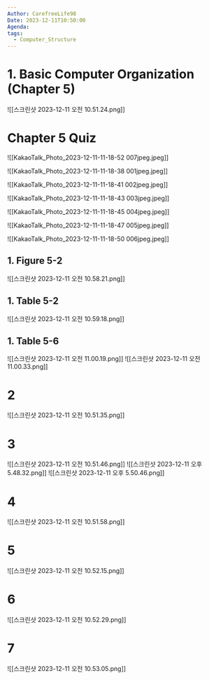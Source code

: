 ```yaml
---
Author: CarefreeLife98
Date: 2023-12-11T10:50:00
Agenda: 
tags:
  - Computer_Structure
---
```

# 1. Basic Computer Organization (Chapter 5)
![[스크린샷 2023-12-11 오전 10.51.24.png]]

# Chapter 5 Quiz
![[KakaoTalk_Photo_2023-12-11-11-18-52 007jpeg.jpeg]]


![[KakaoTalk_Photo_2023-12-11-11-18-38 001jpeg.jpeg]]

![[KakaoTalk_Photo_2023-12-11-11-18-41 002jpeg.jpeg]]

![[KakaoTalk_Photo_2023-12-11-11-18-43 003jpeg.jpeg]]

![[KakaoTalk_Photo_2023-12-11-11-18-45 004jpeg.jpeg]]

![[KakaoTalk_Photo_2023-12-11-11-18-47 005jpeg.jpeg]]

![[KakaoTalk_Photo_2023-12-11-11-18-50 006jpeg.jpeg]]


## 1. Figure 5-2
![[스크린샷 2023-12-11 오전 10.58.21.png]]

## 1. Table 5-2
![[스크린샷 2023-12-11 오전 10.59.18.png]]
## 1. Table 5-6
![[스크린샷 2023-12-11 오전 11.00.19.png]]
![[스크린샷 2023-12-11 오전 11.00.33.png]]

# 2
![[스크린샷 2023-12-11 오전 10.51.35.png]]

# 3
![[스크린샷 2023-12-11 오전 10.51.46.png]]
![[스크린샷 2023-12-11 오후 5.48.32.png]]
![[스크린샷 2023-12-11 오후 5.50.46.png]]
# 4
![[스크린샷 2023-12-11 오전 10.51.58.png]]

# 5
![[스크린샷 2023-12-11 오전 10.52.15.png]]

# 6
![[스크린샷 2023-12-11 오전 10.52.29.png]]

# 7
![[스크린샷 2023-12-11 오전 10.53.05.png]]
